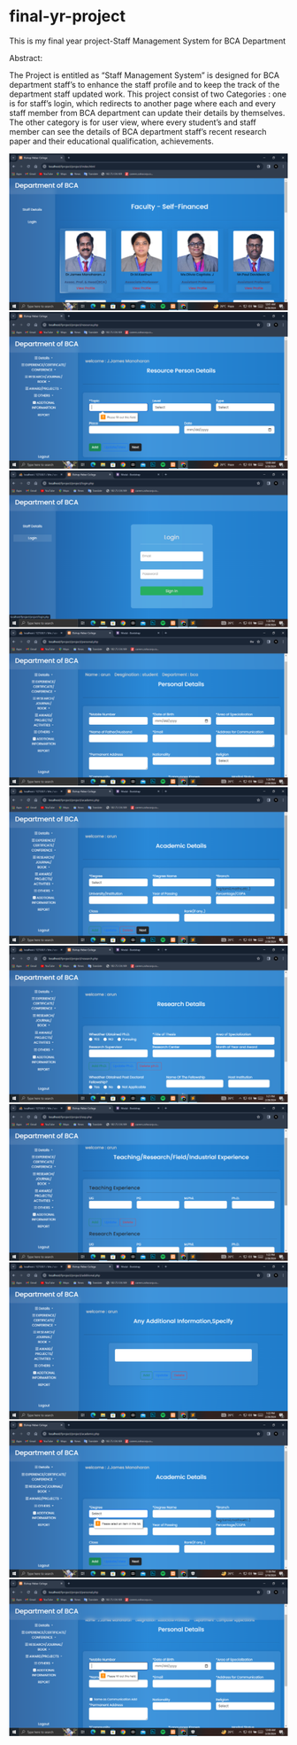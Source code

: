 # final-yr-project
This is my final year project-Staff Management System for BCA Department

Abstract:

The Project  is entitled as “Staff Management System” is designed for BCA department staff’s to enhance the staff profile and to keep the track of the department staff updated work. 
This project consist of two Categories : one is for staff’s login, which redirects to another page where each and every staff member from BCA department can update their details by themselves. The other category is for user view, where every student’s and staff member can see the details of BCA department staff’s  recent research paper and their educational qualification, achievements.

![project screenshot](projectImg/1.png)
![project screenshot](projectImg/2.png)
![project screenshot](projectImg/3.png)
![project screenshot](projectImg/4.png)
![project screenshot](projectImg/5.png)
![project screenshot](projectImg/6.png)
![project screenshot](projectImg/7.png)
![project screenshot](projectImg/8.png)
![project screenshot](projectImg/9.png)
![project screenshot](projectImg/10.png)
